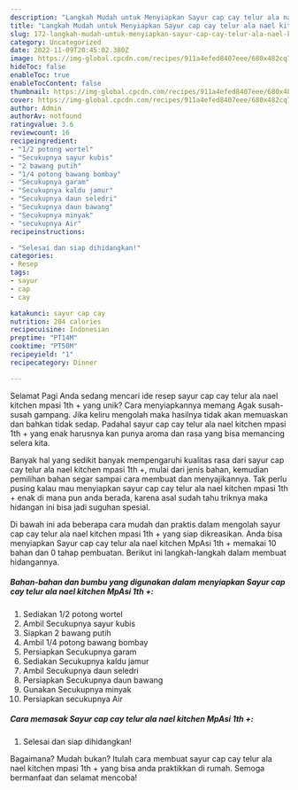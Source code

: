 ```yaml
---
description: "Langkah Mudah untuk Menyiapkan Sayur cap cay telur ala nael kitchen MpAsi 1th + yang Enak, Enak"
title: "Langkah Mudah untuk Menyiapkan Sayur cap cay telur ala nael kitchen MpAsi 1th + yang Enak, Enak"
slug: 172-langkah-mudah-untuk-menyiapkan-sayur-cap-cay-telur-ala-nael-kitchen-mpasi-1th-yang-enak-enak
category: Uncategorized
date: 2022-11-09T20:45:02.380Z
image: https://img-global.cpcdn.com/recipes/911a4efed8407eee/680x482cq70/sayur-cap-cay-telur-ala-nael-kitchen-mpasi-1th-foto-resep-utama.jpg
hideToc: false
enableToc: true
enableTocContent: false
thumbnail: https://img-global.cpcdn.com/recipes/911a4efed8407eee/680x482cq70/sayur-cap-cay-telur-ala-nael-kitchen-mpasi-1th-foto-resep-utama.jpg
cover: https://img-global.cpcdn.com/recipes/911a4efed8407eee/680x482cq70/sayur-cap-cay-telur-ala-nael-kitchen-mpasi-1th-foto-resep-utama.jpg
author: Admin
authorAv: notfound
ratingvalue: 3.6
reviewcount: 16
recipeingredient:
- "1/2 potong wortel"
- "Secukupnya sayur kubis"
- "2 bawang putih"
- "1/4 potong bawang bombay"
- "Secukupnya garam"
- "Secukupnya kaldu jamur"
- "Secukupnya daun seledri"
- "Secukupnya daun bawang"
- "Secukupnya minyak"
- "secukupnya Air"
recipeinstructions:

- "Selesai dan siap dihidangkan!"
categories:
- Resep
tags:
- sayur
- cap
- cay

katakunci: sayur cap cay 
nutrition: 204 calories
recipecuisine: Indonesian
preptime: "PT14M"
cooktime: "PT50M"
recipeyield: "1"
recipecategory: Dinner

---
```



Selamat Pagi Anda sedang mencari ide resep sayur cap cay telur ala nael kitchen mpasi 1th + yang unik? Cara menyiapkannya memang Agak susah-susah gampang. Jika keliru mengolah maka hasilnya tidak akan memuaskan dan bahkan tidak sedap. Padahal sayur cap cay telur ala nael kitchen mpasi 1th + yang enak harusnya kan punya aroma dan rasa yang bisa memancing selera kita.




Banyak hal yang sedikit banyak mempengaruhi kualitas rasa dari sayur cap cay telur ala nael kitchen mpasi 1th +, mulai dari jenis bahan, kemudian pemilihan bahan segar sampai cara membuat dan menyajikannya. Tak perlu pusing kalau mau menyiapkan sayur cap cay telur ala nael kitchen mpasi 1th + enak di mana pun anda berada, karena asal sudah tahu triknya maka hidangan ini bisa jadi suguhan spesial.


Di bawah ini ada beberapa cara mudah dan praktis dalam mengolah sayur cap cay telur ala nael kitchen mpasi 1th + yang siap dikreasikan. Anda bisa menyiapkan Sayur cap cay telur ala nael kitchen MpAsi 1th + memakai 10 bahan dan 0 tahap pembuatan. Berikut ini langkah-langkah dalam membuat hidangannya.

<!--inarticleads1-->

##### Bahan-bahan dan bumbu yang digunakan dalam menyiapkan Sayur cap cay telur ala nael kitchen MpAsi 1th +:

1. Sediakan 1/2 potong wortel
1. Ambil Secukupnya sayur kubis
1. Siapkan 2 bawang putih
1. Ambil 1/4 potong bawang bombay
1. Persiapkan Secukupnya garam
1. Sediakan Secukupnya kaldu jamur
1. Ambil Secukupnya daun seledri
1. Persiapkan Secukupnya daun bawang
1. Gunakan Secukupnya minyak
1. Persiapkan secukupnya Air




<!--inarticleads2-->

##### Cara memasak Sayur cap cay telur ala nael kitchen MpAsi 1th +:


1. Selesai dan siap dihidangkan!



Bagaimana? Mudah bukan? Itulah cara membuat sayur cap cay telur ala nael kitchen mpasi 1th + yang bisa anda praktikkan di rumah. Semoga bermanfaat dan selamat mencoba!
